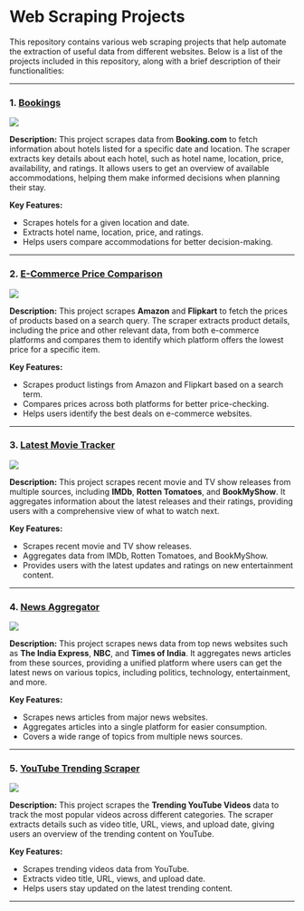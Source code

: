 # **Web Scraping Projects**

This repository contains various web scraping projects that help automate the extraction of useful data from different websites. Below is a list of the projects included in this repository, along with a brief description of their functionalities:

---

### 1. [**Bookings**](https://github.com/harshitpathak18/WebScrapingProjects/tree/main/Bookings)

![](https://miro.medium.com/v2/resize:fit:1200/1*URpoSa8WMVTXDvLBGw-9Yg.png)

**Description:**
This project scrapes data from **Booking.com** to fetch information about hotels listed for a specific date and location. The scraper extracts key details about each hotel, such as hotel name, location, price, availability, and ratings. It allows users to get an overview of available accommodations, helping them make informed decisions when planning their stay.

**Key Features:**

* Scrapes hotels for a given location and date.
* Extracts hotel name, location, price, and ratings.
* Helps users compare accommodations for better decision-making.

---

### 2. [**E-Commerce Price Comparison**](https://github.com/harshitpathak18/WebScrapingProjects/tree/main/E-Commerce_Price_Comparison)

![](https://i.ytimg.com/vi/c6VQiYqzfDc/maxresdefault.jpg)

**Description:**
This project scrapes **Amazon** and **Flipkart** to fetch the prices of products based on a search query. The scraper extracts product details, including the price and other relevant data, from both e-commerce platforms and compares them to identify which platform offers the lowest price for a specific item.

**Key Features:**

* Scrapes product listings from Amazon and Flipkart based on a search term.
* Compares prices across both platforms for better price-checking.
* Helps users identify the best deals on e-commerce websites.

---

### 3. [**Latest Movie Tracker**](https://github.com/harshitpathak18/WebScrapingProjects/tree/main/Latest_Movie_Tracker)

![](https://ironsoftware.com/img/tutorials/webscraping-in-c-sharp/123movies.jpg)

**Description:**
This project scrapes recent movie and TV show releases from multiple sources, including **IMDb**, **Rotten Tomatoes**, and **BookMyShow**. It aggregates information about the latest releases and their ratings, providing users with a comprehensive view of what to watch next.

**Key Features:**

* Scrapes recent movie and TV show releases.
* Aggregates data from IMDb, Rotten Tomatoes, and BookMyShow.
* Provides users with the latest updates and ratings on new entertainment content.

---

### 4. [**News Aggregator**](https://github.com/harshitpathak18/WebScrapingProjects/tree/main/News_Aggregator)

![](https://www.cozmoslabs.com/wp-content/uploads/2024/08/how-to-build-a-news-aggregator.png)

**Description:**
This project scrapes news data from top news websites such as **The India Express**, **NBC**, and **Times of India**. It aggregates news articles from these sources, providing a unified platform where users can get the latest news on various topics, including politics, technology, entertainment, and more.

**Key Features:**

* Scrapes news articles from major news websites.
* Aggregates articles into a single platform for easier consumption.
* Covers a wide range of topics from multiple news sources.

---

### 5. [**YouTube Trending Scraper**](https://github.com/harshitpathak18/WebScrapingProjects/tree/main/YouTube_Trending_Scraper)

![](https://www.searchenginejournal.com/wp-content/uploads/2020/12/2ff5499e-0bf8-4ffc-b205-e496aca01204-5fe397b4e68ca-1280x720.jpeg)

**Description:**
This project scrapes the **Trending YouTube Videos** data to track the most popular videos across different categories. The scraper extracts details such as video title, URL, views, and upload date, giving users an overview of the trending content on YouTube.

**Key Features:**

* Scrapes trending videos data from YouTube.
* Extracts video title, URL, views, and upload date.
* Helps users stay updated on the latest trending content.

---

